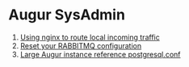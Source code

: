 # Augur SysAdmin

1. [Using nginx to route local incoming traffic](./nginx-port-forwarding.md)
2. [Reset your RABBITMQ configuration](./osx-rabbitmq-reset.sh)
3. [Large Augur instance reference postgresql.conf](./postgresql.conf)
